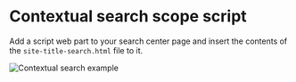 Contextual search scope script
================

Add a script web part to your search center page and insert the contents of the `site-title-search.html` file to it.

![Contextual search example](https://raw.githubusercontent.com/estruyf/blog/master/Contextual%20search%20scope%20script/example-contextual-search.png)